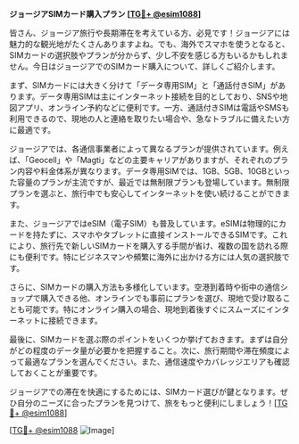 **ジョージアSIMカード購入プラン [[TG💪+ @esim1088](https://t.me/s/esim1088)]**

皆さん、ジョージア旅行や長期滞在を考えている方、必見です！ジョージアには魅力的な観光地がたくさんありますよね。でも、海外でスマホを使うとなると、SIMカードの選択肢やプランが分からず、少し不安を感じる方もいるかもしれません。今日はジョージアでのSIMカード購入について、詳しくご紹介します。

まず、SIMカードには大きく分けて「データ専用SIM」と「通話付きSIM」があります。データ専用SIMは主にインターネット接続を目的としており、SNSや地図アプリ、オンライン予約などに便利です。一方、通話付きSIMは電話やSMSも利用できるので、現地の人と連絡を取りたい場合や、急なトラブルに備えたい方に最適です。

ジョージアでは、各通信事業者によって異なるプランが提供されています。例えば、「Geocell」や「Magti」などの主要キャリアがありますが、それぞれのプラン内容や料金体系が異なります。データ専用SIMでは、1GB、5GB、10GBといった容量のプランが主流ですが、最近では無制限プランも登場しています。無制限プランを選ぶと、旅行中でも安心してインターネットを使い続けることができます。

また、ジョージアではeSIM（電子SIM）も普及しています。eSIMは物理的にカードを持たずに、スマホやタブレットに直接インストールできるSIMです。これにより、旅行先で新しいSIMカードを購入する手間が省け、複数の国を訪れる際にも便利です。特にビジネスマンや頻繁に海外に出かける方には人気の選択肢です。

さらに、SIMカードの購入方法も多様化しています。空港到着時や街中の通信ショップで購入できる他、オンラインでも事前にプランを選び、現地で受け取ることも可能です。特にオンライン購入の場合、現地到着後すぐにスムーズにインターネットに接続できます。

最後に、SIMカードを選ぶ際のポイントをいくつか挙げておきます。まずは自分がどの程度のデータ量が必要かを把握すること。次に、旅行期間や滞在頻度によって最適なプランを選んでください。また、通信速度やカバレッジエリアも確認しておくことが重要です。

ジョージアでの滞在を快適にするためには、SIMカード選びが鍵となります。ぜひ自分のニーズに合ったプランを見つけて、旅をもっと便利にしましょう！[[TG💪+ @esim1088](https://t.me/s/esim1088)]

[[TG💪+ @esim1088](https://t.me/s/esim1088) ![Image](https://i.postimg.cc/Y0z9fWf4/image.png)]